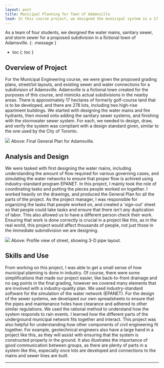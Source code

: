 ```yaml
---
layout: post
title: Municipal Planning for Town of Adamsville
lead: In this course project, we designed the municipal system in a 17 hectare proposed subdivision. 
---
```


As a team of four students, we designed the water mains, sanitary sewer, and storm sewer for a proposed subdivision in a fictional town of Adamsville. 
{: .message }

- toc
{: toc }


## Overview of Project
For the Municipal Engineering course, we were given the proposed grading plans, street/lot layouts, and existing sewer and water connections for a subdivision of Adamsville. Adamsville is a fictional town 
created for the purposes of this course, and mimicks actual subdivisions in the nearby areas. There is approximately 17 hectares of formerly golf-course land that is to be developed, and there are 278 lots,
including two high-rise apartment buildings. We started with designing the water mains and fire hydrants, then moved onto adding the sanitary sewer systems, and finishing with the stormwater sewer system. 
For each, we needed to design, draw, and verify the system was compliant with a design standard given, similar to the one used by the City of Toronto.

<img src="/assets/posts/municipal_layout.png" />
Above: Final General Plan for Adamsville.

## Analysis and Design
We were tasked with first designing the water mains, including understanding the amount of flow required for various governing cases, and simulating the water
networks to ensure that proper flow is achived using industry-standard program EPANET. In this project, I mainly took the role of coordinating tasks and
putting the pieces people worked on together. I worked heavily on the drawings, and produced the General Plan for all the parts of the project. 
As the project manager, I was responsible for organizing the tasks that people worked on, and created a 'sign-out' sheet so that people could take tasks and
ensure that there isn't any duplication of labor. This also allowed us to have a different person check their work. Ensuring that work is done correctly is
crucial in a project like this, as in the real world, this project would affect thousands of people, not just those in the immediate submdivision we are designing.

<img src="/assets/posts/municipal_profile.png" />
Above: Profile view of street, showing 3-D pipe layout.

## Skills and Use
From working on this project, I was able to get a small sense of how municipal planning is done in industry. Of course, there were some simplifications that made our project easier,
like back-to-front drainage and no sag points in the final grading, however we covered many elements that are involved with a industry-quality plan. We used industry-standard software
for the simulation of the water network (EPANET). For the design of the sewer systems, we developed our own spreadsheets to ensure that the pipes and maintanance holes have clearance
and adhered to other similar regulations. We used the rational method to understand how the system responds to rain events. I learned how the different parts of the underground municipal
network fits together and interact. This project was also helpful for understanding how other components of civil engineering fit together. For example, geotechnical engineers also have a
large hand in a project like this, as they will assist with ensuring that the system is constructed properly in the ground. It also illustrates the importance of good communication between 
groups, as there are plenty of parts in a system like this, especially once lots are developed and connections to the mains and sewer lines are built. 

* * *
